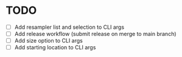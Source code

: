 # TODO

- [ ] Add resampler list and selection to CLI args
- [ ] Add release workflow (submit release on merge to main branch)
- [ ] Add size option to CLI args
- [ ] Add starting location to CLI args